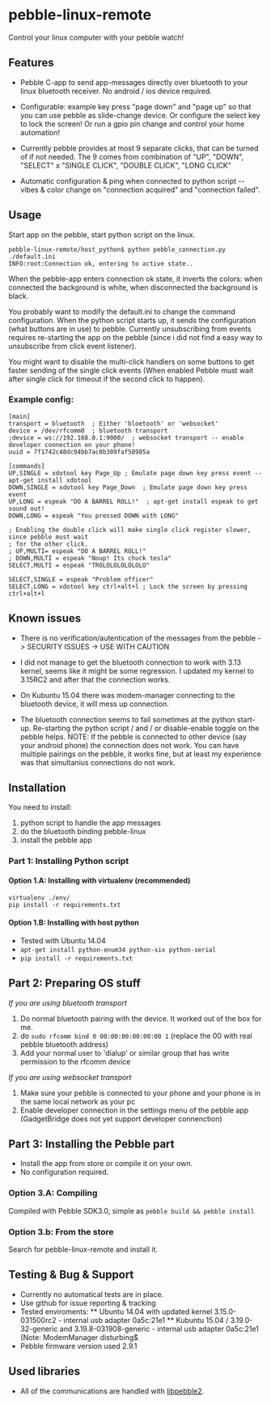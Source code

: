 # pebble-linux-remote

Control your linux computer with your pebble watch!

## Features

* Pebble C-app to send app-messages directly over bluetooth to your linux bluetooth receiver. No android / ios device required.

* Configurable: example key press "page down" and "page up" so that you can use pebble as slide-change device. Or configure the select key to lock the screen! Or run a gpio pin change and control your home automation!

* Currently pebble provides at most 9 separate clicks, that can be turned of if not needed. The 9 comes from combination of "UP", "DOWN", "SELECT" x "SINGLE CLICK", "DOUBLE CLICK", "LONG CLICK"

* Automatic configuration & ping when connected to python script -- vibes & color change on "connection acquired" and "connection failed".

## Usage

Start app on the pebble, start python script on the linux.
```
pebble-linux-remote/host_python$ python pebble_connection.py ./default.ini
INFO:root:Connection ok, entering to active state..
```

When the pebble-app enters connection ok state, it inverts the colors: when connected the background is white, when disconnected the background is black.

You probably want to modify the default.ini to change the command configuration. When the python script starts up, it sends the configuration (what buttons are in use) to pebble. Currently unsubscribing from events requires re-starting the app on the pebble (since i did not find a easy way to unsubscribe from click event listener).

You might want to disable the multi-click handlers on some buttons to get faster sending of the single click events (When enabled Pebble must wait after single click for timeout if the second click to happen).

### Example config:
```
[main]
transport = bluetooth  ; Either 'bloetooth' or 'websocket'
device = /dev/rfcomm0  ; bluetooth transport
;device = ws://192.168.0.1:9000/  ; websocket transport -- enable developer connection on your phone!
uuid = 7f1742c48dc94bb7ac8b309faf58985a

[commands]
UP,SINGLE = xdotool key Page_Up ; Emulate page down key press event -- apt-get install xdotool
DOWN,SINGLE = xdotool key Page_Down  ; Emulate page down key press event
UP,LONG = espeak "DO A BARREL ROLL!"  ; apt-get install espeak to get sound out!
DOWN,LONG = espeak "You pressed DOWN with LONG"

; Enabling the double click will make single click register slower, since pebble must wait
; for the other click.
; UP,MULTI= espeak "DO A BARREL ROLL!"
; DOWN,MULTI = espeak "Noup! Its chuck tesla"
SELECT,MULTI = espeak "TROLOLOLOLOLOLO"

SELECT,SINGLE = espeak "Problem officer"
SELECT,LONG = xdotool key ctrl+alt+l ; Lock the screen by pressing ctrl+alt+l

```



## Known issues

* There is no verification/autentication of the messages from the pebble -> SECURITY ISSUES -> USE WITH CAUTION

* I did not manage to get the bluetooth connection to work with 3.13 kernel, seems like it might be some regression. I updated my kernel to 3.15RC2 and after that the connection works.

* On Kubuntu 15.04 there was modem-manager connecting to the bluetooth device, it will mess up connection.

* The bluetooth connection seems to fail sometimes at the python start-up. Re-starting the python script / and / or disable-enable toggle on the pebble helps. NOTE: If the pebble is connected to other device (say your android phone) the connection does not work. You can have multiple pairings on the pebble, it works fine, but at least my experience was that simultanius connections do not work.


## Installation

You need to install:
1. python script to handle the app messages
2. do the bluetooth binding pebble-linux
3. install the pebble app

### Part 1: Installing Python script

#### Option 1.A: Installing with virtualenv (recommended)
```
virtualenv ./env/
pip install -r requirements.txt
```
#### Option 1.B: Installing with host python
 * Tested with Ubuntu 14.04
 * ```apt-get install python-enum34 python-six python-serial```
 * ```pip install -r requirements.txt```

## Part 2: Preparing OS stuff

*If you are using bluetooth transport*
1. Do normal bluetooth pairing with the device. It worked out of the box for me.
2. do ```sudo rfcomm bind 0 00:00:00:00:00:00 1``` (replace the 00 with real pebble bluetooth address)
3. Add your normal user to 'dialup' or similar group that has write permission to the rfcomm device

*If you are using websocket transport*
1. Make sure your pebble is connected to your phone and your phone is in the same local network as your pc
2. Enable developer connection in the settings menu of the pebble app (GadgetBridge does not yet support developer connenction)

## Part 3: Installing the Pebble part
* Install the app from store or compile it on your own.
* No configuration required.

### Option 3.A: Compiling
  Compiled with Pebble SDK3.0, simple as ```pebble build && pebble install ```

### Option 3.b: From the store
 Search for pebble-linux-remote and install it.

## Testing & Bug & Support

* Currently no automatical tests are in place.
* Use github for issue reporting & tracking
* Tested enviroments:
** Ubuntu 14.04 with updated kernel 3.15.0-031500rc2 - internal usb adapter 0a5c:21e1
** Kubuntu 15.04 / 3.19.0-32-generic and 3.19.8-031908-generic - internal usb adapter 0a5c:21e1 (Note: ModemManager disturbing$
* Pebble firmware version used 2.9.1

## Used libraries
* All of the communications are handled with [libpebble2](https://github.com/pebble/libpebble2).
